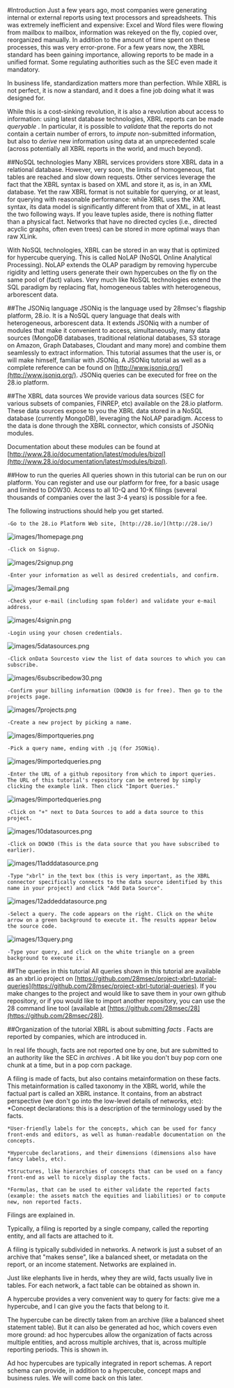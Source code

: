#Introduction
Just a few years ago, most companies were generating internal or external reports using text processors and spreadsheets. This was extremely inefficient and expensive: Excel and Word files were flowing from mailbox to mailbox, information was rekeyed on the fly, copied over, reorganized manually. In addition to the amount of time spent on these processes, this was very error-prone. For a few years now, the XBRL standard has been gaining importance, allowing reports to be made in a unified format. Some regulating authorities such as the SEC even made it mandatory.

In business life, standardization matters more than perfection. While XBRL is not perfect, it is now a standard, and it does a fine job doing what it was designed for.

While this is a cost-sinking revolution, it is also a revolution about access to information: using latest database technologies, XBRL reports can be made *queryable* . In particular, it is possible to *validate* that the reports do not contain a certain number of errors, to *impute* non-submitted information, but also to *derive* new information using data at an unprecedented scale (across potentially all XBRL reports in the world, and much beyond).

##NoSQL technologies
Many XBRL services providers store XBRL data in a relational database. However, very soon, the limits of homogeneous, flat tables are reached and slow down requests. Other services leverage the fact that the XBRL syntax is based on XML and store it, as is, in an XML database. Yet the raw XBRL format is not suitable for querying, or at least, for querying with reasonable performance: while XBRL uses the XML syntax, its data model is significantly different from that of XML, in at least the two following ways. If you leave tuples aside, there is nothing flatter than a physical fact. Networks that have no directed cycles (i.e., directed acyclic graphs, often even trees) can be stored in more optimal ways than raw XLink.

With NoSQL technologies, XBRL can be stored in an way that is optimized for hypercube querying. This is called NoLAP (NoSQL Online Analytical Processing). NoLAP extends the OLAP paradigm by removing hypercube rigidity and letting users generate their own hypercubes on the fly on the same pool of (fact) values. Very much like NoSQL technologies extend the SQL paradigm by replacing flat, homogeneous tables with heterogeneous, arborescent data.

##The JSONiq language
JSONiq is the language used by 28msec's flagship platform, 28.io. It is a NoSQL query language that deals with heterogeneous, arborescent data. It extends JSONiq with a number of modules that make it convenient to access, simultaneously, many data sources (MongoDB databases, traditional relational databases, S3 storage on Amazon, Graph Databases, Cloudant and many more) and combine them seamlessly to extract information. This tutorial assumes that the user is, or will make himself, familiar with JSONiq. A JSONiq tutorial as well as a complete reference can be found on [http://www.jsoniq.org/](http://www.jsoniq.org/). JSONiq queries can be executed for free on the 28.io platform.

##The XBRL data sources
We provide various data sources (SEC for various subsets of companies, FINREP, etc) available on the 28.io platform. These data sources expose to you the XBRL data stored in a NoSQL database (currently MongoDB), leveraging the NoLAP paradigm. Access to the data is done through the XBRL connector, which consists of JSONiq modules.

Documentation about these modules can be found at [http://www.28.io/documentation/latest/modules/bizql](http://www.28.io/documentation/latest/modules/bizql).

##How to run the queries
All queries shown in this tutorial can be run on our platform. You can register and use our platform for free, for a basic usage and limited to DOW30. Access to all 10-Q and 10-K filings (several thousands of companies over the last 3-4 years) is possible for a fee.

The following instructions should help you get started.

    -Go to the 28.io Platform Web site, [http://28.io/](http://28.io/)

![images/1homepage.png](../tutorial/en-US/images/1homepage.png)

    -Click on Signup.

![images/2signup.png](../tutorial/en-US/images/2signup.png)

    -Enter your information as well as desired credentials, and confirm.

![images/3email.png](../tutorial/en-US/images/3email.png)

    -Check your e-mail (including spam folder) and validate your e-mail address.

![images/4signin.png](../tutorial/en-US/images/4signin.png)

    -Login using your chosen credentials.

![images/5datasources.png](../tutorial/en-US/images/5datasources.png)

    -Click onData Sourcesto view the list of data sources to which you can subscribe.

![images/6subscribedow30.png](../tutorial/en-US/images/6subscribedow30.png)

    -Confirm your billing information (DOW30 is for free). Then go to the projects page.

![images/7projects.png](../tutorial/en-US/images/7projects.png)

    -Create a new project by picking a name.

![images/8importqueries.png](../tutorial/en-US/images/8importqueries.png)

    -Pick a query name, ending with .jq (for JSONiq).

![images/9importedqueries.png](../tutorial/en-US/images/9importedqueries.png)

    -Enter the URL of a github repository from which to import queries. The URL of this tutorial's repository can be entered by simply clicking the example link. Then click "Import Queries."

![images/9importedqueries.png](../tutorial/en-US/images/9importedqueries.png)

    -Click on "+" next to Data Sources to add a data source to this project.

![images/10datasources.png](../tutorial/en-US/images/10datasources.png)

    -Click on DOW30 (This is the data source that you have subscribed to earlier).

![images/11adddatasource.png](../tutorial/en-US/images/11adddatasource.png)

    -Type "xbrl" in the text box (this is very important, as the XBRL connector specifically connects to the data source identified by this name in your project) and click "Add Data Source".

![images/12addeddatasource.png](../tutorial/en-US/images/12addeddatasource.png)

    -Select a query. The code appears on the right. Click on the white arrow on a green background to execute it. The results appear below the source code.

![images/13query.png](../tutorial/en-US/images/13query.png)

    -Type your query, and click on the white triangle on a green background to execute it.

##The queries in this tutorial
All queries shown in this tutorial are available as an xbrl.io project on [https://github.com/28msec/project-xbrl-tutorial-queries](https://github.com/28msec/project-xbrl-tutorial-queries). If you make changes to the project and would like to save them in your own github repository, or if you would like to import another repository, you can use the 28 command line tool (available at [https://github.com/28msec/28](https://github.com/28msec/28)).

##Organization of the tutorial
XBRL is about submitting *facts* . Facts are reported by companies, which are introduced in.

In real life though, facts are not reported one by one, but are submitted to an authority like the SEC in *archives* . A bit like you don't buy pop corn one chunk at a time, but in a pop corn package.

A filing is made of facts, but also contains metainformation on these facts. This metainformation is called taxonomy in the XBRL world, while the factual part is called an XBRL instance. It contains, from an abstract perspective (we don't go into the low-level details of networks, etc):    *Concept declarations: this is a description of the terminology used by the facts.

    *User-friendly labels for the concepts, which can be used for fancy front-ends and editors, as well as human-readable documentation on the concepts.

    *Hypercube declarations, and their dimensions (dimensions also have fancy labels, etc).

    *Structures, like hierarchies of concepts that can be used on a fancy front-end as well to nicely display the facts.

    *Formulas, that can be used to either validate the reported facts (example: the assets match the equities and liabilities) or to compute new, non reported facts.



Filings are explained in.

Typically, a filing is reported by a single company, called the reporting entity, and all facts are attached to it.

A filing is typically subdivided in networks. A network is just a subset of an archive that "makes sense", like a balanced sheet, or metadata on the report, or an income statement. Networks are explained in.

Just like elephants live in herds, whey they are wild, facts usually live in tables. For each network, a fact table can be obtained as shown in.

A hypercube provides a very convenient way to query for facts: give me a hypercube, and I can give you the facts that belong to it.

The hypercube can be directly taken from an archive (like a balanced sheet statement table). But it can also be generated ad hoc, which covers even more ground: ad hoc hypercubes allow the organization of facts across multiple entities, and across multiple archives, that is, across multiple reporting periods. This is shown in.

Ad hoc hypercubes are typically integrated in report schemas. A report schema can provide, in addition to a hypercube, concept maps and business rules. We will come back on this later.

